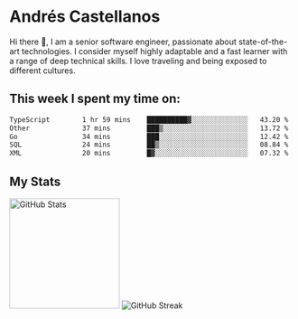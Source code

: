 # Andrés Castellanos

Hi there 👋, I am a senior software engineer, passionate about state-of-the-art technologies. I consider myself highly adaptable and a fast learner with a range of deep technical skills. I love traveling and being exposed to different cultures.

## This week I spent my time on:

<!--START_SECTION:waka-->

```txt
TypeScript        1 hr 59 mins    ██████████▓░░░░░░░░░░░░░░   43.20 %
Other             37 mins         ███▒░░░░░░░░░░░░░░░░░░░░░   13.72 %
Go                34 mins         ███░░░░░░░░░░░░░░░░░░░░░░   12.42 %
SQL               24 mins         ██▒░░░░░░░░░░░░░░░░░░░░░░   08.84 %
XML               20 mins         █▓░░░░░░░░░░░░░░░░░░░░░░░   07.32 %
```

<!--END_SECTION:waka-->

## My Stats

<img height="195" src="https://github-readme-stats.vercel.app/api?username=andrescv&show_icons=true&theme=onedark&hide_border=true&card_width=495" alt="GitHub Stats" />

<img src="https://streak-stats.demolab.com?user=andrescv&theme=one-dark-pro&hide_border=true" alt="GitHub Streak" />
